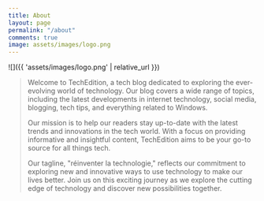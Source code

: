 ```yaml
---
title: About
layout: page
permalink: "/about"
comments: true
image: assets/images/logo.png
---
```


![]({{ 'assets/images/logo.png' | relative_url }})
> Welcome to TechEdition, a tech blog dedicated to exploring the ever-evolving world of technology. 
> Our blog covers a wide range of topics, including the latest developments in internet technology, social media, blogging, tech tips, and everything related to Windows. 
> 
> Our mission is to help our readers stay up-to-date with the latest trends and innovations in the tech world. With a focus on providing informative and insightful content, TechEdition aims to be your go-to source for all things tech. 
> 
> Our tagline, "réinventer la technologie," reflects our commitment to exploring new and innovative ways to use technology to make our lives better. Join us on this exciting journey as we explore the cutting edge of technology and discover new possibilities together.
>
